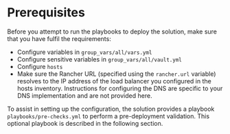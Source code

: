 # Prerequisites

Before you attempt to run the playbooks to deploy the solution, make sure that you have fulfil the requirements:

- Configure variables in `group_vars/all/vars.yml`
- Configure sensitive variables in `group_vars/all/vault.yml`
- Configure `hosts`
- Make sure the Rancher URL (specified using the `rancher.url` variable) resolves to the IP address of the load balancer you configured in the hosts inventory. Instructions for configuring the DNS are specific to your DNS implementation and are not provided here.

To assist in setting up the configuration, the solution provides a playbook `playbooks/pre-checks.yml`
to perform a pre-deployment validation. This optional playbook is described in the following section.